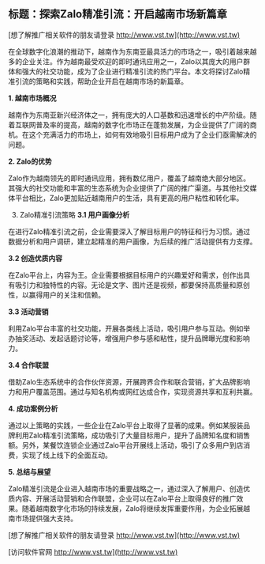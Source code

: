 ## **标题：探索Zalo精准引流：开启越南市场新篇章**

[想了解推广相关软件的朋友请登录 http://www.vst.tw](http://www.vst.tw)

在全球数字化浪潮的推动下，越南作为东南亚最具活力的市场之一，吸引着越来越多的企业关注。作为越南最受欢迎的即时通讯应用之一，Zalo以其庞大的用户群体和强大的社交功能，成为了企业进行精准引流的热门平台。本文将探讨Zalo精准引流的策略和实践，帮助企业开启在越南市场的新篇章。

**1. 越南市场概况**

越南作为东南亚新兴经济体之一，拥有庞大的人口基数和迅速增长的中产阶级。随着互联网普及率的提高，越南的数字化市场正在蓬勃发展，为企业提供了广阔的商机。在这个充满活力的市场上，如何有效地吸引目标用户成为了企业们亟需解决的问题。

**2. Zalo的优势**

Zalo作为越南领先的即时通讯应用，拥有数亿用户，覆盖了越南绝大部分地区。其强大的社交功能和丰富的生态系统为企业提供了广阔的推广渠道。与其他社交媒体平台相比，Zalo更加贴近越南用户的生活，具有更高的用户粘性和转化率。

3. Zalo精准引流策略
**3.1 用户画像分析**

在进行Zalo精准引流之前，企业需要深入了解目标用户的特征和行为习惯。通过数据分析和用户调研，建立起精准的用户画像，为后续的推广活动提供有力支撑。

**3.2 创造优质内容**

在Zalo平台上，内容为王。企业需要根据目标用户的兴趣爱好和需求，创作出具有吸引力和独特性的内容。无论是文字、图片还是视频，都要保持高质量和原创性，以赢得用户的关注和信赖。

**3.3 活动营销**

利用Zalo平台丰富的社交功能，开展各类线上活动，吸引用户参与互动。例如举办抽奖活动、发起话题讨论等，增强用户参与感和粘性，提升品牌曝光度和影响力。

**3.4 合作联盟**

借助Zalo生态系统中的合作伙伴资源，开展跨界合作和联合营销，扩大品牌影响力和用户覆盖范围。通过与知名机构或网红达成合作，实现资源共享和互利共赢。

**4. 成功案例分析**

通过以上策略的实践，一些企业在Zalo平台上取得了显著的成果。例如某服装品牌利用Zalo精准引流策略，成功吸引了大量目标用户，提升了品牌知名度和销售额。另外，某餐饮连锁企业通过Zalo平台开展线上活动，吸引了众多用户到店消费，实现了线上线下的全面互动。

**5. 总结与展望**

Zalo精准引流是企业进入越南市场的重要战略之一，通过深入了解用户、创造优质内容、开展活动营销和合作联盟，企业可以在Zalo平台上取得良好的推广效果。随着越南数字化市场的持续发展，Zalo将继续发挥重要作用，为企业拓展越南市场提供强大支持。

[想了解推广相关软件的朋友请登录 http://www.vst.tw](http://www.vst.tw)


[访问软件官网 http://www.vst.tw](http://www.vst.tw)
